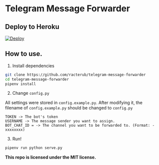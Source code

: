 Telegram Message Forwarder
===



## Deploy to Heroku

[![Deploy](https://www.herokucdn.com/deploy/button.svg)](https://heroku.com/deploy?template=https://github.com/samadii/telegram-message-forwarder)




## How to use.
1. Install dependencies
```bash
git clone https://github.com/racterub/telegram-message-forwarder
cd telegram-message-forwarder
pipenv install
```
2. Change `config.py`

All settings were stored in `config.example.py`.
After modifying it, the filename of `config.example.py` should be changed to `config.py`
```
TOKEN -> The bot's token
USERNAME -> The message sender you want to assign. 
BOT_CHAT_ID = -> The channel you want to be forwarded to. (Format: -xxxxxxxx)
```

3. Run!
```bash
pipenv run python serve.py
```

**This repo is licensed under the MIT license.**
